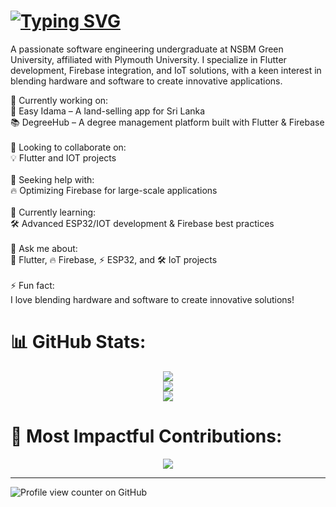 <h1 align="left">
<!--<img src="https://media.giphy.com/media/hvRJCLFzcasrR4ia7z/giphy.gif" width="35">-->
<a href="https://git.io/typing-svg"><img src="https://readme-typing-svg.demolab.com?font=Roboto+Mono&pause=1000&color=00E2FF&width=445&lines=Hello!+I'm+Chenul+Dulmika+Thenuwara+%2C" alt="Typing SVG" /></a>
</h1>

<!--# 💫Hello! I'm Chenul Dulmika Thenuwara,-->
<p> A passionate software engineering undergraduate at NSBM Green University, affiliated with Plymouth University. I specialize in Flutter development, Firebase integration, and IoT solutions, with a keen interest in blending hardware and software to create innovative applications.</p>
<be>

🔭 Currently working on:<br>🚀 Easy Idama – A land-selling app for Sri Lanka<br>📚 DegreeHub – A degree management platform built with Flutter & Firebase<br><br>👯 Looking to collaborate on:<br>💡 Flutter and IOT projects<br><br>🤝 Seeking help with:<br>🔥 Optimizing Firebase for large-scale applications<br><br>🌱 Currently learning:<br>🛠 Advanced ESP32/IOT development & Firebase best practices<br><br>💬 Ask me about:<br>📱 Flutter, 🔥 Firebase, ⚡ ESP32, and 🛠 IoT projects<br><br>⚡ Fun fact:<br>I love blending hardware and software to create innovative solutions!


# 📊 GitHub Stats:
<div align="center">
  
![](https://github-readme-stats.vercel.app/api?username=Chenul-Thenuwara&theme=solarized-light&hide_border=false&include_all_commits=false&count_private=false)<br/>
![](https://nirzak-streak-stats.vercel.app/?user=Chenul-Thenuwara&theme=solarized-light&hide_border=false)<br/>
![](https://github-readme-stats.vercel.app/api/top-langs/?username=Chenul-Thenuwara&theme=solarized-light&hide_border=false&include_all_commits=false&count_private=false&layout=compact)
</div>


# 🚀 Most Impactful Contributions:
<div align="center">
  
![](https://github-contributor-stats.vercel.app/api?username=Chenul-Thenuwara&limit=5&theme=dark&combine_all_yearly_contributions=true)
</div>


---

![Profile view counter on GitHub](https://komarev.com/ghpvc/?username=Chenul-Thenuwara)



